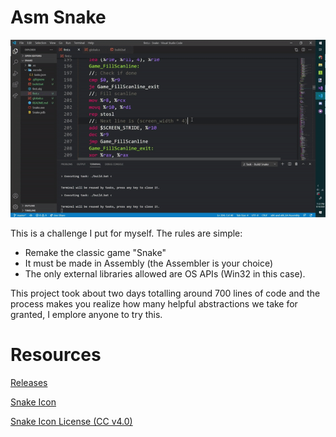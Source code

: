 # Asm Snake

![Preview of the game](Preview.gif)

This is a challenge I put for myself. The rules are simple:
- Remake the classic game "Snake"
- It must be made in Assembly (the Assembler is your choice)
- The only external libraries allowed are OS APIs (Win32 in this case).

This project took about two days totalling around 700 lines of code and the process makes you realize how many helpful abstractions we take for granted, I emplore anyone to try this.

# Resources
[Releases](https://github.com/RealNeGate/AsmSnake/releases)

[Snake Icon](https://creazilla.com/nodes/45196-snake-emoji-clipart)

[Snake Icon License (CC v4.0)](https://creativecommons.org/licenses/by/4.0/)
